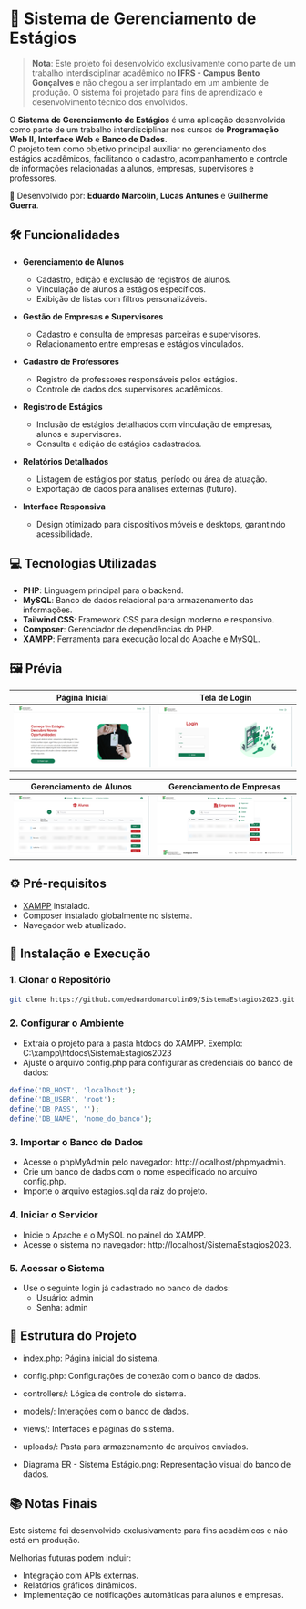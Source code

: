 # 🏫 **Sistema de Gerenciamento de Estágios**

> **Nota**: Este projeto foi desenvolvido exclusivamente como parte de um trabalho interdisciplinar acadêmico no **IFRS - Campus Bento Gonçalves** e não chegou a ser implantado em um ambiente de produção. O sistema foi projetado para fins de aprendizado e desenvolvimento técnico dos envolvidos.

O **Sistema de Gerenciamento de Estágios** é uma aplicação desenvolvida como parte de um trabalho interdisciplinar nos cursos de **Programação Web II**, **Interface Web** e **Banco de Dados**.  
O projeto tem como objetivo principal auxiliar no gerenciamento dos estágios acadêmicos, facilitando o cadastro, acompanhamento e controle de informações relacionadas a alunos, empresas, supervisores e professores.

🤖 Desenvolvido por: **Eduardo Marcolin**, **Lucas Antunes** e **Guilherme Guerra**.

## 🛠️ **Funcionalidades**

- **Gerenciamento de Alunos**  
  - Cadastro, edição e exclusão de registros de alunos.  
  - Vinculação de alunos a estágios específicos.  
  - Exibição de listas com filtros personalizáveis.

- **Gestão de Empresas e Supervisores**  
  - Cadastro e consulta de empresas parceiras e supervisores.  
  - Relacionamento entre empresas e estágios vinculados.

- **Cadastro de Professores**  
  - Registro de professores responsáveis pelos estágios.  
  - Controle de dados dos supervisores acadêmicos.

- **Registro de Estágios**  
  - Inclusão de estágios detalhados com vinculação de empresas, alunos e supervisores.  
  - Consulta e edição de estágios cadastrados.

- **Relatórios Detalhados**  
  - Listagem de estágios por status, período ou área de atuação.  
  - Exportação de dados para análises externas (futuro).

- **Interface Responsiva**  
  - Design otimizado para dispositivos móveis e desktops, garantindo acessibilidade.

## 💻 **Tecnologias Utilizadas**

- **PHP**: Linguagem principal para o backend.  
- **MySQL**: Banco de dados relacional para armazenamento das informações.  
- **Tailwind CSS**: Framework CSS para design moderno e responsivo.  
- **Composer**: Gerenciador de dependências do PHP.  
- **XAMPP**: Ferramenta para execução local do Apache e MySQL.

## 🖼️ **Prévia**

| Página Inicial | Tela de Login |
|-------------------------------|-------------------------------|
| ![Pagina Inicial](./imagens/preview1.png) | ![Tela de Login](./imagens/preview2.png) |

| Gerenciamento de Alunos| Gerenciamento de Empresas |
|-------------------------------|-------------------------------|
| ![Gerenciamento de Alunos](./imagens/preview3.png) | ![Gerenciamento de Empresas](./imagens/preview4.png) |

## ⚙️ **Pré-requisitos**

- [XAMPP](https://www.apachefriends.org/index.html) instalado.  
- Composer instalado globalmente no sistema.  
- Navegador web atualizado.  

## 📝 **Instalação e Execução**

### 1. Clonar o Repositório

```bash
git clone https://github.com/eduardomarcolin09/SistemaEstagios2023.git
```

### 2. Configurar o Ambiente

- Extraia o projeto para a pasta htdocs do XAMPP.
Exemplo: C:\xampp\htdocs\SistemaEstagios2023
- Ajuste o arquivo config.php para configurar as credenciais do banco de dados:

```php
define('DB_HOST', 'localhost');
define('DB_USER', 'root');
define('DB_PASS', '');
define('DB_NAME', 'nome_do_banco');
```

### 3. Importar o Banco de Dados

- Acesse o phpMyAdmin pelo navegador: http://localhost/phpmyadmin.
- Crie um banco de dados com o nome especificado no arquivo config.php.
- Importe o arquivo estagios.sql da raiz do projeto.

### 4. Iniciar o Servidor

- Inicie o Apache e o MySQL no painel do XAMPP.
- Acesse o sistema no navegador: http://localhost/SistemaEstagios2023.

### 5. Acessar o Sistema

- Use o seguinte login já cadastrado no banco de dados:
  - Usuário: admin
  - Senha: admin

## 📂 Estrutura do Projeto

- index.php: Página inicial do sistema.
- config.php: Configurações de conexão com o banco de dados.

- controllers/: Lógica de controle do sistema.
- models/: Interações com o banco de dados.

- views/: Interfaces e páginas do sistema.

- uploads/: Pasta para armazenamento de arquivos enviados.

- Diagrama ER - Sistema Estágio.png: Representação visual do banco de dados.

## 📚 Notas Finais

Este sistema foi desenvolvido exclusivamente para fins acadêmicos e não está em produção.

Melhorias futuras podem incluir:

- Integração com APIs externas.
- Relatórios gráficos dinâmicos.
- Implementação de notificações automáticas para alunos e empresas.